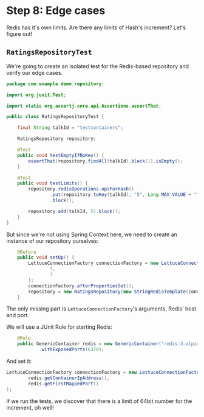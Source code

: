 # Step 8: Edge cases

Redis has it's own limits. Are there any limits of Hash's increment? Let's figure out!

## `RatingsRepositoryTest`

We're going to create an isolated test for the Redis-based repository and verify our edge cases.

```java
package com.example.demo.repository;

import org.junit.Test;

import static org.assertj.core.api.Assertions.assertThat;

public class RatingsRepositoryTest {

    final String talkId = "testcontainers";

    RatingsRepository repository;

    @Test
    public void testEmptyIfNoKey() {
        assertThat(repository.findAll(talkId).block()).isEmpty();
    }

    @Test
    public void testLimits() {
        repository.redisOperations.opsForHash()
                .put(repository.toKey(talkId), "5", Long.MAX_VALUE + "")
                .block();

        repository.add(talkId, 5).block();
    }
}
```

But since we're not using Spring Context here, we need to create an instance of our repository ourselves:

```java
    @Before
    public void setUp() {
        LettuceConnectionFactory connectionFactory = new LettuceConnectionFactory(
                ?,
                ?
        );
        connectionFactory.afterPropertiesSet();
        repository = new RatingsRepository(new StringRedisTemplate(connectionFactory));
    }
```

The only missing part is `LettuceConnectionFactory`'s arguments, Redis' host and port.

We will use a JUnit Rule for starting Redis:

```java
    @Rule
    public GenericContainer redis = new GenericContainer("redis:3-alpine")
            .withExposedPorts(6379);
```

And set it:

```java
LettuceConnectionFactory connectionFactory = new LettuceConnectionFactory(
        redis.getContainerIpAddress(),
        redis.getFirstMappedPort()
);
```

If we run the tests, we discover that there is a limit of 64bit number for the increment, oh well!

